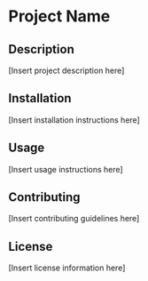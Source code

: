 # Project Name

## Description

[Insert project description here]

## Installation

[Insert installation instructions here]

## Usage

[Insert usage instructions here]

## Contributing

[Insert contributing guidelines here]

## License

[Insert license information here]